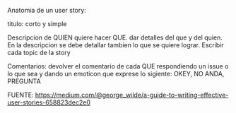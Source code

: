 Anatomia de un user story:


titulo:  corto y simple

Descripcion de QUIEN quiere hacer QUE. dar detalles del que y del quien. En la descripcion se debe detallar tambien lo que se quiere lograr. Escribir cada topic de la story

Comentarios: devolver el comentario de cada QUE respondiendo un issue o lo que sea y dando un emoticon que exprese lo sigiente: OKEY, NO ANDA, PREGUNTA

FUENTE: https://medium.com/@george_wilde/a-guide-to-writing-effective-user-stories-658823dec2e0
